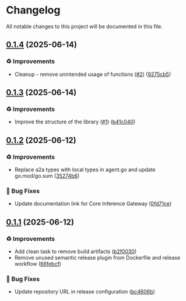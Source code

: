 # Changelog

All notable changes to this project will be documented in this file.

## [0.1.4](https://github.com/inference-gateway/a2a/compare/v0.1.3...v0.1.4) (2025-06-14)

### ♻️ Improvements

* Cleanup - remove unintended usage of functions ([#2](https://github.com/inference-gateway/a2a/issues/2)) ([9275cb5](https://github.com/inference-gateway/a2a/commit/9275cb5208ccdf75503e2d8939e0bdd784cd7d25))

## [0.1.3](https://github.com/inference-gateway/a2a/compare/v0.1.2...v0.1.3) (2025-06-14)

### ♻️ Improvements

* Improve the structure of the library ([#1](https://github.com/inference-gateway/a2a/issues/1)) ([b41c040](https://github.com/inference-gateway/a2a/commit/b41c0400710eae83a55e07b41067d5b0966a0fe9))

## [0.1.2](https://github.com/inference-gateway/a2a/compare/v0.1.1...v0.1.2) (2025-06-12)

### ♻️ Improvements

* Replace a2a types with local types in agent.go and update go.mod/go.sum ([35274b6](https://github.com/inference-gateway/a2a/commit/35274b6bb31f1ae1b42fb122285a6d0ba45dcd09))

### 🐛 Bug Fixes

* Update documentation link for Core Inference Gateway ([0fd71ce](https://github.com/inference-gateway/a2a/commit/0fd71cef658ddafe45206072762f0b9d48e15ce5))

## [0.1.1](https://github.com/inference-gateway/a2a/compare/v0.1.0...v0.1.1) (2025-06-12)

### ♻️ Improvements

* Add clean task to remove build artifacts ([b2f0030](https://github.com/inference-gateway/a2a/commit/b2f00307dfc5c87f4cfc110b4d7b2df5318a84b2))
* Remove unused semantic release plugin from Dockerfile and release workflow ([66febcf](https://github.com/inference-gateway/a2a/commit/66febcfb6b77d7af412f45e241be1b96d9fb1283))

### 🐛 Bug Fixes

* Update repository URL in release configuration ([bc4606b](https://github.com/inference-gateway/a2a/commit/bc4606b74a3f93954070abb551b960d452c247b4))
